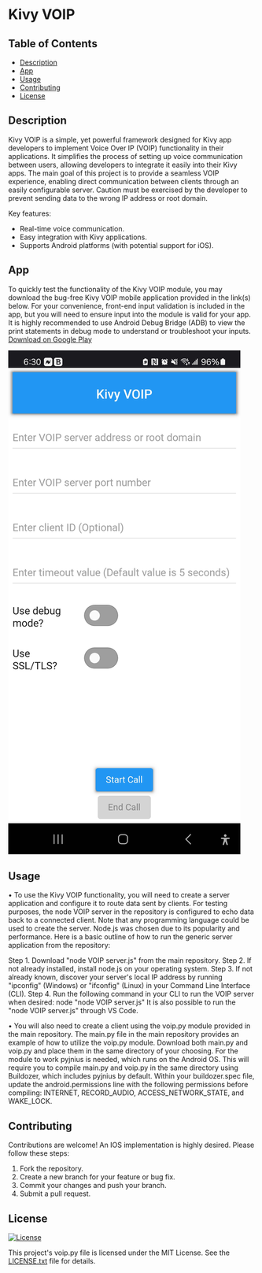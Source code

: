# Kivy VOIP

## Table of Contents

- [Description](#description)
- [App](#app)
- [Usage](#usage)
- [Contributing](#contributing)
- [License](#license)

## Description

Kivy VOIP is a simple, yet powerful framework designed for Kivy app developers to implement Voice Over IP (VOIP) functionality in their applications.
It simplifies the process of setting up voice communication between users, allowing developers to integrate it easily into their Kivy apps.
The main goal of this project is to provide a seamless VOIP experience, enabling direct communication between clients through an easily configurable server.
Caution must be exercised by the developer to prevent sending data to the wrong IP address or root domain.

Key features:
- Real-time voice communication.
- Easy integration with Kivy applications.
- Supports Android platforms (with potential support for iOS).

## App

To quickly test the functionality of the Kivy VOIP module, you may download the bug-free Kivy VOIP mobile application provided in the link(s) below.
For your convenience, front-end input validation is included in the app, but you will need to ensure input into the module is valid for your app.
It is highly recommended to use Android Debug Bridge (ADB) to view the print statements in debug mode to understand or troubleshoot your inputs.
[Download on Google Play](https://play.google.com/store/apps/details?id=app.cyberdefensesolutions.kivyvoip)

![Kivy VOIP Screenshot](App_Market_Screenshot.jpg)

## Usage

• To use the Kivy VOIP functionality, you will need to create a server application and configure it to route data sent by clients.
For testing purposes, the node VOIP server in the repository is configured to echo data back to a connected client.
Note that any programming language could be used to create the server. Node.js was chosen due to its popularity and performance.
Here is a basic outline of how to run the generic server application from the repository:

Step 1. Download "node VOIP server.js" from the main repository.
Step 2. If not already installed, install node.js on your operating system.
Step 3. If not already known, discover your server's local IP address by running "ipconfig" (Windows) or "ifconfig" (Linux) in your Command Line Interface (CLI).
Step 4. Run the following command in your CLI to run the VOIP server when desired: node "node VOIP server.js"
It is also possible to run the "node VOIP server.js" through VS Code.

• You will also need to create a client using the voip.py module provided in the main repository.
The main.py file in the main repository provides an example of how to utilize the voip.py module.
Download both main.py and voip.py and place them in the same directory of your choosing.
For the module to work pyjnius is needed, which runs on the Android OS. This will require you to compile main.py and voip.py in the same directory using Buildozer,
which includes pyjnius by default.
Within your buildozer.spec file, update the android.permissions line with the following permissions before compiling:
INTERNET, RECORD_AUDIO, ACCESS_NETWORK_STATE, and WAKE_LOCK.

## Contributing

Contributions are welcome! An IOS implementation is highly desired. Please follow these steps:
1. Fork the repository.
2. Create a new branch for your feature or bug fix.
3. Commit your changes and push your branch.
4. Submit a pull request.

## License

[![License](https://img.shields.io/badge/License-MIT-blue.svg)](LICENSE)

This project's voip.py file is licensed under the MIT License. See the [LICENSE.txt](LICENSE.txt) file for details.
